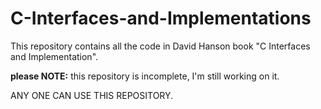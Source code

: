 # C-Interfaces-and-Implementations
This repository contains all the code in David Hanson book "C Interfaces and Implementation".

**please NOTE:**
this repository is incomplete, I'm still working on it.

ANY ONE CAN USE THIS REPOSITORY.
